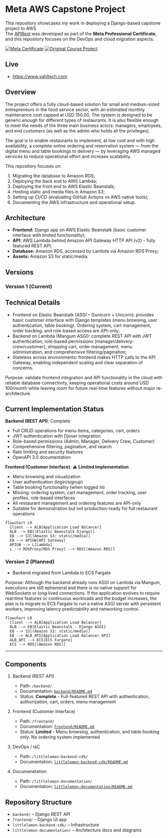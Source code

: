 # Meta AWS Capstone Project

This repository showcases my work in deploying a Django-based capstone project to AWS.  
The [APIRest](https://github.com/Val-Cantarelli/MetaDeveloperProfessionalCertificate) was developed as part of the **Meta Professional Certificate**, and this repository focuses on the DevOps and cloud migration aspects.

[![Meta Certificate](https://img.shields.io/badge/Meta-Back--End%20Developer%20Certificate-0668E1?style=for-the-badge&logo=meta&logoColor=white)](https://www.coursera.org/professional-certificates/meta-back-end-developer)
[![Original Course Project](https://img.shields.io/badge/View-Original%20Course%20Project-28a745?style=for-the-badge&logo=github&logoColor=white)](https://github.com/Val-Cantarelli/MetaDeveloperProfessionalCertificate)



## Live
- https://www.vahltech.com


## Overview


The project offers a fully cloud-based solution for small and medium-sized entrepreneurs in the food service sector, with an estimated monthly maintenance cost capped at USD 150.00. The system is designed to be generic enough for different types of restaurants. It is also flexible enough to meet the needs of the three main business actors: managers, employees, and end customers (as well as the admin who holds all the privileges).

The goal is to enable restaurants to implement, at low cost and with high availability, a complete online ordering and reservation system — from the digital menu and table bookings to delivery — by leveraging AWS managed services to reduce operational effort and increase scalability.

This repository focuses on:

1. Migrating the database to Amazon RDS;
2. Deploying the back end to AWS Lambda;
3. Deploying the front end to AWS Elastic Beanstalk;
4. Hosting static and media files in Amazon S3;
5. Setting up CI/CD (evaluating GitHub Actions vs AWS native tools);
6. Documenting the AWS infrastructure and operational setup.

## Architecture

- **Frontend:** Django app on AWS Elastic Beanstalk (basic customer interface with limited functionality);
- **API:** AWS Lambda behind Amazon API Gateway HTTP API (v2) - fully featured REST API;
- **Database:** Amazon RDS, accessed by Lambda via Amazon RDS Proxy;
- **Assets:** Amazon S3 for static/media.


## Versions

### Version 1 (Current)

## Technical Details

- Frontend on Elastic Beanstalk (ASGI – Gunicorn + Uvicorn): provides basic customer interface with Django templates (menu browsing, user authentication, table booking). Ordering system, cart management, order tracking, and role-based access are API-only;
- Backend on Lambda (Mangum ASGI): complete REST API with JWT authentication, role-based permissions (manager/delivery-crew/customer), shopping cart, order management, menu administration, and comprehensive filtering/pagination;
- Stateless across environments: frontend makes HTTP calls to the API Gateway, enabling independent scaling and clear separation of concerns. 

Purpose: validate frontend integration and API functionality in the cloud with reliable database connectivity, keeping operational costs around USD 100/month while leaving room for future real-time features without major re-architecture.

## Current Implementation Status

**Backend (REST API)**: Complete
- Full CRUD operations for menu items, categories, cart, orders
- JWT authentication with Djoser integration
- Role-based permissions (Admin, Manager, Delivery Crew, Customer)
- Comprehensive filtering, pagination, and search
- Rate limiting and security features
- OpenAPI 3.0 documentation

**Frontend (Customer Interface)**: ⚠️ **Limited Implementation**
- Menu browsing and visualization
- User authentication (login/signup)
- Table booking functionality (when logged in)
- Missing: ordering system, cart management, order tracking, user profiles, role-based interfaces
- All restaurant management and ordering features are API-only
- Suitable for demonstration but not production-ready for full restaurant operations

```mermaid
flowchart LR
  Client --> ALB[Application Load Balancer]
  ALB --> EB[(Elastic Beanstalk Django)]
  EB --> S3[(Amazon S3: static/media)]
  EB --> APIGW[API Gateway]
  APIGW --> L[Lambda]
  L --> RDSProxy[RDS Proxy] --> RDS[(Amazon RDS)]

```

### Version 2 (Planned)
- Backend migrated from Lambda to ECS Fargate

Purpose: Although the backend already runs ASGI on Lambda via Mangum, executions are still ephemeral and there is no native support for WebSockets or long‑lived connections. If the application evolves to require real‑time features or continuous workloads and the budget increases, the plan is to migrate to ECS Fargate to run a native ASGI server with persistent workers, improving latency predictability and networking control.

```mermaid
flowchart LR
  Client --> ALB[Application Load Balancer]
  ALB --> EB[Elastic Beanstalk - Django ASGI]
  EB --> S3[(Amazon S3: static/media)]
  EB --> ALB_API[Application Load Balancer API]
  ALB_API --> ECS[ECS Fargate]
  ECS --> RDS[(Amazon RDS)]

```

---

## Components

1. Backend (REST API)  
   - Path: `/backend/`  
   - Documentation: [`backend/README.md`](./backend/README.md)
   - Status: **Complete** - Full-featured REST API with authentication, authorization, cart, orders, menu management

2. Frontend (Customer Interface)  
   - Path: `/frontend/`  
   - Documentation: [`frontend/README.md`](./frontend/README.md)
   - Status: **Limited** - Menu browsing, authentication, and table booking only. No ordering system implemented

3. DevOps / IaC  
   - Path: `/littlelemon-backend-cdk/`  
   - Documentation: [`littlelemon-backend-cdk/README.md`](./littlelemon-backend-cdk/README.md)

4. Documenetation  
   - Path: `/littlelemon-documentation/`  
   - Documentation: [`littlelemon-documentation/README.md`](./littlelemon-documentation/README.md)

## Repository Structure
- `backend/` – Django REST API
- `frontend/` – Django UI app
- `littlelemon-backend-cdk/` – Infrastructure
- `littlelemon-documentation/` – Architecture docs and diagrams
